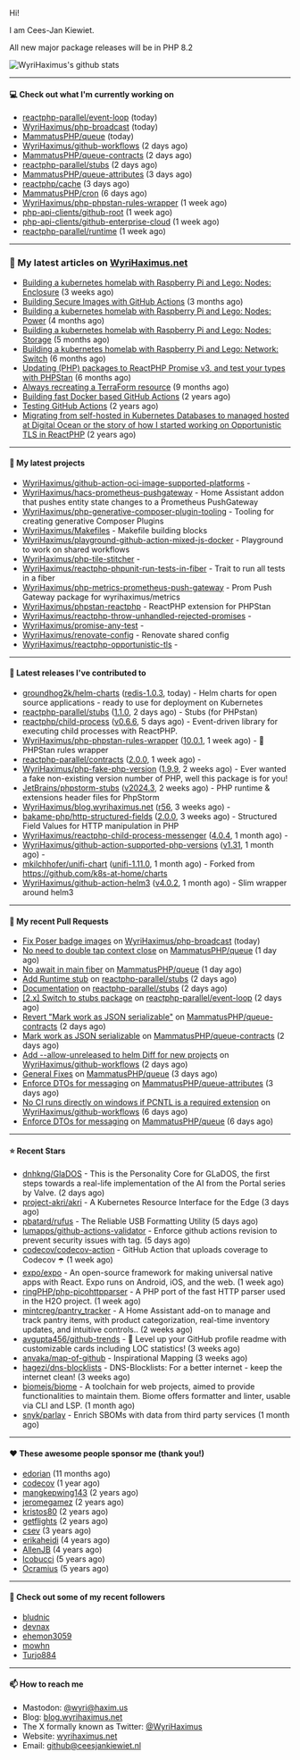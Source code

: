 Hi!

I am Cees-Jan Kiewiet.

All new major package releases will be in PHP 8.2

![WyriHaximus's github stats](https://github-readme-stats.vercel.app/api?username=WyriHaximus&show_icons=true)

---

#### 💻 Check out what I'm currently working on

- [reactphp-parallel/event-loop](https://github.com/reactphp-parallel/event-loop) (today)
- [WyriHaximus/php-broadcast](https://github.com/WyriHaximus/php-broadcast) (today)
- [MammatusPHP/queue](https://github.com/MammatusPHP/queue) (today)
- [WyriHaximus/github-workflows](https://github.com/WyriHaximus/github-workflows) (2 days ago)
- [MammatusPHP/queue-contracts](https://github.com/MammatusPHP/queue-contracts) (2 days ago)
- [reactphp-parallel/stubs](https://github.com/reactphp-parallel/stubs) (2 days ago)
- [MammatusPHP/queue-attributes](https://github.com/MammatusPHP/queue-attributes) (3 days ago)
- [reactphp/cache](https://github.com/reactphp/cache) (3 days ago)
- [MammatusPHP/cron](https://github.com/MammatusPHP/cron) (6 days ago)
- [WyriHaximus/php-phpstan-rules-wrapper](https://github.com/WyriHaximus/php-phpstan-rules-wrapper) (1 week ago)
- [php-api-clients/github-root](https://github.com/php-api-clients/github-root) (1 week ago)
- [php-api-clients/github-enterprise-cloud](https://github.com/php-api-clients/github-enterprise-cloud) (1 week ago)
- [reactphp-parallel/runtime](https://github.com/reactphp-parallel/runtime) (1 week ago)

---

### 📜 My latest articles on [WyriHaximus.net](https://blog.wyrihaximus.net/)

- [Building a kubernetes homelab with Raspberry Pi and Lego: Nodes: Enclosure](https://blog.wyrihaximus.net/2024/12/building-a-kubernetes-homelab-with-raspberry-pies-and-lego-nodes-enclosure/) (3 weeks ago)
- [Building Secure Images with GitHub Actions](https://blog.wyrihaximus.net/2024/10/building-secure-images-with-github-actions/) (3 months ago)
- [Building a kubernetes homelab with Raspberry Pi and Lego: Nodes: Power](https://blog.wyrihaximus.net/2024/09/building-a-kubernetes-homelab-with-raspberry-pies-and-lego-nodes-power/) (4 months ago)
- [Building a kubernetes homelab with Raspberry Pi and Lego: Nodes: Storage](https://blog.wyrihaximus.net/2024/08/building-a-kubernetes-homelab-with-raspberry-pies-and-lego-nodes-storage/) (5 months ago)
- [Building a kubernetes homelab with Raspberry Pi and Lego: Network: Switch](https://blog.wyrihaximus.net/2024/07/building-a-kubernetes-homelab-with-raspberry-pies-and-lego-network-switch/) (6 months ago)
- [Updating (PHP) packages to ReactPHP Promise v3, and test your types with PHPStan](https://blog.wyrihaximus.net/2024/06/updating-php-packages-to-reactphp-promise-v3--and-test-your-types-with-phpstan/) (6 months ago)
- [Always recreating a TerraForm resource](https://blog.wyrihaximus.net/2024/04/always-recreating-a-terraform-resource/) (9 months ago)
- [Building fast Docker based GitHub Actions](https://blog.wyrihaximus.net/2023/03/building-fast-docker-based-github-actions/) (2 years ago)
- [Testing GitHub Actions](https://blog.wyrihaximus.net/2023/03/testing-github-actions/) (2 years ago)
- [Migrating from self-hosted in Kubernetes Databases to managed hosted at Digital Ocean or the story of how I started working on Opportunistic TLS in ReactPHP](https://blog.wyrihaximus.net/2023/01/migrating-from-self-hosted-in-k8s-databases-to-managed-hosted-at-digital-ocean/) (2 years ago)

---

#### 🌱 My latest projects

- [WyriHaximus/github-action-oci-image-supported-platforms](https://github.com/WyriHaximus/github-action-oci-image-supported-platforms) - 
- [WyriHaximus/hacs-prometheus-pushgateway](https://github.com/WyriHaximus/hacs-prometheus-pushgateway) - Home Assistant addon that pushes entity state changes to a Prometheus PushGateway
- [WyriHaximus/php-generative-composer-plugin-tooling](https://github.com/WyriHaximus/php-generative-composer-plugin-tooling) - Tooling for creating generative Composer Plugins
- [WyriHaximus/Makefiles](https://github.com/WyriHaximus/Makefiles) - Makefile building blocks
- [WyriHaximus/playground-github-action-mixed-js-docker](https://github.com/WyriHaximus/playground-github-action-mixed-js-docker) - Playground to work on shared workflows
- [WyriHaximus/php-tile-stitcher](https://github.com/WyriHaximus/php-tile-stitcher) - 
- [WyriHaximus/reactphp-phpunit-run-tests-in-fiber](https://github.com/WyriHaximus/reactphp-phpunit-run-tests-in-fiber) - Trait to run all tests in a fiber
- [WyriHaximus/php-metrics-prometheus-push-gateway](https://github.com/WyriHaximus/php-metrics-prometheus-push-gateway) - Prom Push Gateway package for wyrihaximus/metrics
- [WyriHaximus/phpstan-reactphp](https://github.com/WyriHaximus/phpstan-reactphp) - ReactPHP extension for PHPStan
- [WyriHaximus/reactphp-throw-unhandled-rejected-promises](https://github.com/WyriHaximus/reactphp-throw-unhandled-rejected-promises) - 
- [WyriHaximus/promise-any-test](https://github.com/WyriHaximus/promise-any-test) - 
- [WyriHaximus/renovate-config](https://github.com/WyriHaximus/renovate-config) - Renovate shared config
- [WyriHaximus/reactphp-opportunistic-tls](https://github.com/WyriHaximus/reactphp-opportunistic-tls) - 

---

#### 🔭 Latest releases I've contributed to

- [groundhog2k/helm-charts](https://github.com/groundhog2k/helm-charts) ([redis-1.0.3](https://github.com/groundhog2k/helm-charts/releases/tag/redis-1.0.3), today) - Helm charts for open source applications - ready to use for deployment on Kubernetes
- [reactphp-parallel/stubs](https://github.com/reactphp-parallel/stubs) ([1.1.0](https://github.com/reactphp-parallel/stubs/releases/tag/1.1.0), 2 days ago) - Stubs (for PHPstan)
- [reactphp/child-process](https://github.com/reactphp/child-process) ([v0.6.6](https://github.com/reactphp/child-process/releases/tag/v0.6.6), 5 days ago) - Event-driven library for executing child processes with ReactPHP.
- [WyriHaximus/php-phpstan-rules-wrapper](https://github.com/WyriHaximus/php-phpstan-rules-wrapper) ([10.0.1](https://github.com/WyriHaximus/php-phpstan-rules-wrapper/releases/tag/10.0.1), 1 week ago) - 🌯 PHPStan rules wrapper
- [reactphp-parallel/contracts](https://github.com/reactphp-parallel/contracts) ([2.0.0](https://github.com/reactphp-parallel/contracts/releases/tag/2.0.0), 1 week ago) - 
- [WyriHaximus/php-fake-php-version](https://github.com/WyriHaximus/php-fake-php-version) ([1.9.9](https://github.com/WyriHaximus/php-fake-php-version/releases/tag/1.9.9), 2 weeks ago) - Ever wanted a fake non-existing version number of PHP, well this package is for you!
- [JetBrains/phpstorm-stubs](https://github.com/JetBrains/phpstorm-stubs) ([v2024.3](https://github.com/JetBrains/phpstorm-stubs/releases/tag/v2024.3), 2 weeks ago) - PHP runtime &amp; extensions header files for PhpStorm
- [WyriHaximus/blog.wyrihaximus.net](https://github.com/WyriHaximus/blog.wyrihaximus.net) ([r56](https://github.com/WyriHaximus/blog.wyrihaximus.net/releases/tag/r56), 3 weeks ago) - 
- [bakame-php/http-structured-fields](https://github.com/bakame-php/http-structured-fields) ([2.0.0](https://github.com/bakame-php/http-structured-fields/releases/tag/2.0.0), 3 weeks ago) - Structured Field Values for HTTP manipulation in PHP
- [WyriHaximus/reactphp-child-process-messenger](https://github.com/WyriHaximus/reactphp-child-process-messenger) ([4.0.4](https://github.com/WyriHaximus/reactphp-child-process-messenger/releases/tag/4.0.4), 1 month ago) - 
- [WyriHaximus/github-action-supported-php-versions](https://github.com/WyriHaximus/github-action-supported-php-versions) ([v1.31](https://github.com/WyriHaximus/github-action-supported-php-versions/releases/tag/v1.31), 1 month ago) - 
- [mkilchhofer/unifi-chart](https://github.com/mkilchhofer/unifi-chart) ([unifi-1.11.0](https://github.com/mkilchhofer/unifi-chart/releases/tag/unifi-1.11.0), 1 month ago) - Forked from https://github.com/k8s-at-home/charts
- [WyriHaximus/github-action-helm3](https://github.com/WyriHaximus/github-action-helm3) ([v4.0.2](https://github.com/WyriHaximus/github-action-helm3/releases/tag/v4.0.2), 1 month ago) - Slim wrapper around helm3

---

#### 🔨 My recent Pull Requests

- [Fix Poser badge images](https://github.com/WyriHaximus/php-broadcast/pull/291) on [WyriHaximus/php-broadcast](https://github.com/WyriHaximus/php-broadcast) (today)
- [No need to double tap context close](https://github.com/MammatusPHP/queue/pull/10) on [MammatusPHP/queue](https://github.com/MammatusPHP/queue) (1 day ago)
- [No await in main fiber](https://github.com/MammatusPHP/queue/pull/9) on [MammatusPHP/queue](https://github.com/MammatusPHP/queue) (1 day ago)
- [Add Runtime stub](https://github.com/reactphp-parallel/stubs/pull/7) on [reactphp-parallel/stubs](https://github.com/reactphp-parallel/stubs) (2 days ago)
- [Documentation](https://github.com/reactphp-parallel/stubs/pull/6) on [reactphp-parallel/stubs](https://github.com/reactphp-parallel/stubs) (2 days ago)
- [[2.x] Switch to stubs package](https://github.com/reactphp-parallel/event-loop/pull/62) on [reactphp-parallel/event-loop](https://github.com/reactphp-parallel/event-loop) (2 days ago)
- [Revert &#34;Mark work as JSON serializable&#34;](https://github.com/MammatusPHP/queue-contracts/pull/7) on [MammatusPHP/queue-contracts](https://github.com/MammatusPHP/queue-contracts) (2 days ago)
- [Mark work as JSON serializable](https://github.com/MammatusPHP/queue-contracts/pull/6) on [MammatusPHP/queue-contracts](https://github.com/MammatusPHP/queue-contracts) (2 days ago)
- [Add --allow-unreleased to helm Diff for new projects](https://github.com/WyriHaximus/github-workflows/pull/57) on [WyriHaximus/github-workflows](https://github.com/WyriHaximus/github-workflows) (2 days ago)
- [General Fixes](https://github.com/MammatusPHP/queue/pull/8) on [MammatusPHP/queue](https://github.com/MammatusPHP/queue) (3 days ago)
- [Enforce DTOs for messaging](https://github.com/MammatusPHP/queue-attributes/pull/7) on [MammatusPHP/queue-attributes](https://github.com/MammatusPHP/queue-attributes) (3 days ago)
- [No CI runs directly on windows if PCNTL is a required extension](https://github.com/WyriHaximus/github-workflows/pull/56) on [WyriHaximus/github-workflows](https://github.com/WyriHaximus/github-workflows) (6 days ago)
- [Enforce DTOs for messaging](https://github.com/MammatusPHP/queue/pull/7) on [MammatusPHP/queue](https://github.com/MammatusPHP/queue) (6 days ago)

---

#### ⭐ Recent Stars

- [dnhkng/GlaDOS](https://github.com/dnhkng/GlaDOS) - This is the Personality Core for GLaDOS, the first steps towards a real-life implementation of the AI from the Portal series by Valve. (2 days ago)
- [project-akri/akri](https://github.com/project-akri/akri) - A Kubernetes Resource Interface for the Edge (3 days ago)
- [pbatard/rufus](https://github.com/pbatard/rufus) - The Reliable USB Formatting Utility (5 days ago)
- [lumapps/github-actions-validator](https://github.com/lumapps/github-actions-validator) - Enforce github actions revision to prevent security issues with tag. (5 days ago)
- [codecov/codecov-action](https://github.com/codecov/codecov-action) - GitHub Action that uploads coverage to Codecov :open_umbrella:  (1 week ago)
- [expo/expo](https://github.com/expo/expo) - An open-source framework for making universal native apps with React. Expo runs on Android, iOS, and the web. (1 week ago)
- [ringPHP/php-picohttpparser](https://github.com/ringPHP/php-picohttpparser) - A PHP port of the fast HTTP parser used in the H2O project. (1 week ago)
- [mintcreg/pantry_tracker](https://github.com/mintcreg/pantry_tracker) - A Home Assistant add-on to manage and track pantry items, with product categorization, real-time inventory updates, and intuitive controls.. (2 weeks ago)
- [avgupta456/github-trends](https://github.com/avgupta456/github-trends) - 🚀 Level up your GitHub profile readme with customizable cards including LOC statistics! (3 weeks ago)
- [anvaka/map-of-github](https://github.com/anvaka/map-of-github) - Inspirational Mapping (3 weeks ago)
- [hagezi/dns-blocklists](https://github.com/hagezi/dns-blocklists) - DNS-Blocklists: For a better internet - keep the internet clean! (3 weeks ago)
- [biomejs/biome](https://github.com/biomejs/biome) - A toolchain for web projects, aimed to provide functionalities to maintain them. Biome offers formatter and linter, usable via CLI and LSP. (1 month ago)
- [snyk/parlay](https://github.com/snyk/parlay) - Enrich SBOMs with data from third party services (1 month ago)

---

#### ❤️ These awesome people sponsor me (thank you!)

- [edorian](https://github.com/edorian) (11 months ago)
- [codecov](https://github.com/codecov) (1 year ago)
- [mangkepwing143](https://github.com/mangkepwing143) (2 years ago)
- [jeromegamez](https://github.com/jeromegamez) (2 years ago)
- [kristos80](https://github.com/kristos80) (2 years ago)
- [getflights](https://github.com/getflights) (2 years ago)
- [csev](https://github.com/csev) (3 years ago)
- [erikaheidi](https://github.com/erikaheidi) (4 years ago)
- [AllenJB](https://github.com/AllenJB) (4 years ago)
- [lcobucci](https://github.com/lcobucci) (5 years ago)
- [Ocramius](https://github.com/Ocramius) (5 years ago)

---

#### 👯 Check out some of my recent followers

- [bludnic](https://github.com/bludnic)
- [devnax](https://github.com/devnax)
- [ehemon3059](https://github.com/ehemon3059)
- [mowhn](https://github.com/mowhn)
- [Turjo884](https://github.com/Turjo884)

---

#### 📫 How to reach me

- Mastodon: [@wyri@haxim.us](https://toot-toot.wyrihaxim.us/@wyri)
- Blog: [blog.wyrihaximus.net](https://blog.wyrihaximus.net/)
- The X formally known as Twitter: [@WyriHaximus](https://twitter.com/WyriHaximus)
- Website: [wyrihaximus.net](https://wyrihaximus.net/)
- Email: [github@ceesjankiewiet.nl](mailto:github@ceesjankiewiet.nl)
